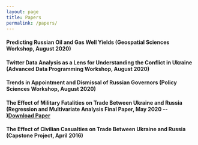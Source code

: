```yaml
---
layout: page
title: Papers
permalink: /papers/
---
```


#### Predicting Russian Oil and Gas Well Yields (Geospatial Sciences Workshop, August 2020)

#### Twitter Data Analysis as a Lens for Understanding the Conflict in Ukraine (Advanced Data Programming Workshop, August 2020)

#### Trends in Appointment and Dismissal of Russian Governors (Policy Sciences Workshop, August 2020)

#### The Effect of Military Fatalities on Trade Between Ukraine and Russia (Regression and Multivariate Analysis Final Paper, May 2020 -- )[Download Paper](War_Trade_Ukraine.pdf)

#### The Effect of Civilian Casualties on Trade Between Ukraine and Russia (Capstone Project, April 2016)
